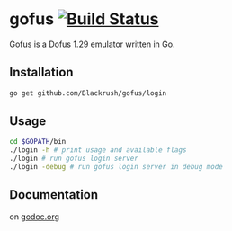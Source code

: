 gofus [![Build Status](https://drone.io/github.com/Blackrush/gofus/status.png)](https://drone.io/github.com/Blackrush/gofus/latest)
=====

Gofus is a Dofus 1.29 emulator written in Go.

## Installation

```bash
go get github.com/Blackrush/gofus/login
```

## Usage

```bash
cd $GOPATH/bin
./login -h # print usage and available flags
./login # run gofus login server
./login -debug # run gofus login server in debug mode
```

## Documentation

on [godoc.org](http://godoc.org/github.com/Blackrush/gofus)
